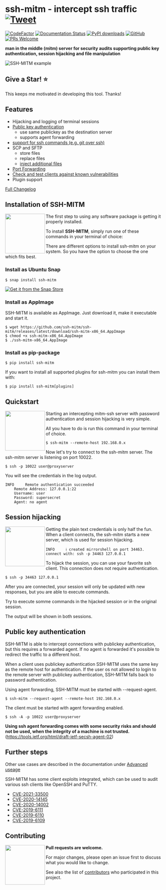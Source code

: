 # ssh-mitm - intercept ssh traffic [![Tweet](https://img.shields.io/twitter/url/http/shields.io.svg?style=social)](https://twitter.com/intent/tweet?text=ssh%20mitm%20server%20for%20security%20audits%20supporting%20public%20key%20authentication%2C%20session%20hijacking%20and%20file%20manipulation%20&url=https://github.com/ssh-mitm/ssh-mitms&via=SshMitm&hashtags=ssh,mitm,security,audit)

[![CodeFactor](https://www.codefactor.io/repository/github/ssh-mitm/ssh-mitm/badge)](https://www.codefactor.io/repository/github/ssh-mitm/ssh-mitm)
[![Documentation Status](https://readthedocs.org/projects/ssh-mitm/badge/?version=latest)](https://docs.ssh-mitm.at/?badge=latest)
[![PyPI downloads](https://pepy.tech/badge/ssh-mitm/month)](https://pepy.tech/project/ssh-mitm)
[![GitHub](https://img.shields.io/github/license/ssh-mitm/ssh-mitm?color=%23434ee6)](https://github.com/ssh-mitm/ssh-mitm/blob/master/LICENSE)
[![PRs Welcome](https://img.shields.io/badge/PRs-welcome-brightgreen.svg?style=flat-square)](http://makeapullrequest.com)


**man in the middle (mitm) server for security audits supporting public key authentication, session hijacking and file manipulation**

![SSH-MITM example](https://www.ssh-mitm.at/img/mitm-example.png)


## Give a Star! :star:
This keeps me motivated in developing this tool. Thanks!

## Features

* Hijacking and logging of terminal sessions
* [Public key authentication](https://docs.ssh-mitm.at/advanced-usage.html#public-key-authentication)
    * use same publickey as the destination server
    * supports agent forwarding
* [support for ssh commands (e.g. git over ssh)](https://docs.ssh-mitm.at/advanced-usage.html#debug-git-and-rsync)
* SCP and SFTP
    * store files
    * replace files
    * [inject additional files](https://docs.ssh-mitm.at/CVE-2019-6110.html)
* [Port Forwarding](https://docs.ssh-mitm.at/portforwarding.html)
* [Check and test clients against known vulnerabilities](https://docs.ssh-mitm.at/ssh_vulnerabilities.html)
* Plugin support

[Full Changelog](https://github.com/ssh-mitm/ssh-mitm/blob/master/CHANGELOG.md)

## Installation of SSH-MITM

<img src="https://www.ssh-mitm.at/assets/images/streamline-free/monitor-loading-progress.svg" align="left" width="128">

The first step to using any software package is getting it properly installed.

To install **SSH-MITM**, simply run one of these commands in your terminal of choice:

There are different options to install ssh-mitm on your system. So you have the option to choose the one which fits best.

### Install as Ubuntu Snap

    $ snap install ssh-mitm

<a href="https://snapcraft.io/ssh-mitm">
  <img alt="Get it from the Snap Store" src="https://snapcraft.io/static/images/badges/en/snap-store-black.svg" />
</a>

### Install as AppImage

SSH-MITM is available as AppImage. Just download it, make it executable and start it.

    $ wget https://github.com/ssh-mitm/ssh-mitm/releases/latest/download/ssh-mitm-x86_64.AppImage
    $ chmod +x ssh-mitm-x86_64.AppImage
    $ ./ssh-mitm-x86_64.AppImage


### Install as pip-package

    $ pip install ssh-mitm

If you want to install all supported plugins for ssh-mitm you can install them with:

    $ pip install ssh-mitm[plugins]

## Quickstart

<img src="https://www.ssh-mitm.at/assets/images/streamline-free/programmer-male.svg" align="left" width="128">

Starting an intercepting mitm-ssh server with password authentication and session hijacking is very simple.

All you have to do is run this command in your terminal of choice.

    $ ssh-mitm --remote-host 192.168.0.x

Now let's try to connect to the ssh-mitm server.
The ssh-mitm server is listening on port 10022.

    $ ssh -p 10022 user@proxyserver

You will see the credentials in the log output.

    INFO     Remote authentication succeeded
        Remote Address: 127.0.0.1:22
        Username: user
        Password: supersecret
        Agent: no agent


## Session hijacking

<img src="https://www.ssh-mitm.at/assets/images/streamline-free/customer-service-woman.svg" align="left" width="128">

Getting the plain text credentials is only half the fun.
When a client connects, the ssh-mitm starts a new server, which is used for session hijacking.

    INFO     ℹ created mirrorshell on port 34463. connect with: ssh -p 34463 127.0.0.1

To hijack the session, you can use your favorite ssh client. This connection does not require authentication.

    $ ssh -p 34463 127.0.0.1

After you are connected, your session will only be updated with new responses, but you are able to execute commands.

Try to execute somme commands in the hijacked session or in the original session.

The output will be shown in both sessions.

## Public key authentication

SSH-MITM is able to intercept connections with publickey authentication, but this requires a forwarded agent. If no agent is forwarded it's possible to redirect the traffic to a different host.

When a client uses publickey authentication SSH-MITM uses the same key as the remote host for authentication. If the user os not allowed to login to the remote server with publickey authentication, SSH-MITM falls back to password authentication.

Using agent forwarding, SSH-MITM must be started with --request-agent.

    $ ssh-mitm --request-agent --remote-host 192.168.0.x

The client must be started with agent forwarding enabled.

    $ ssh -A -p 10022 user@proxyserver

**Using ssh agent forwarding comes with some security risks and should not be used, when the integrity of a machine is not trusted.** (https://tools.ietf.org/html/draft-ietf-secsh-agent-02)


## Further steps

Other use cases are described in the documentation under [Advanced useage](https://docs.ssh-mitm.at/advanced-usage.html)

SSH-MITM has some client exploits integrated, which can be used to audit various ssh clients like OpenSSH and PuTTY.

* [CVE-2021-33500](https://docs.ssh-mitm.at/CVE-2021-33500.html)
* [CVE-2020-14145](https://docs.ssh-mitm.at/CVE-2020-14145.html)
* [CVE-2020-14002](https://docs.ssh-mitm.at/CVE-2020-14002.html)
* [CVE-2019-6111](https://docs.ssh-mitm.at/CVE-2019-6111.html)
* [CVE-2019-6110](https://docs.ssh-mitm.at/CVE-2019-6110.html)
* [CVE-2019-6109](https://docs.ssh-mitm.at/CVE-2019-6109.html)



## Contributing

<img src="https://www.ssh-mitm.at/assets/images/streamline-free/write-paper-ink.svg" align="left" width="128">

**Pull requests are welcome.**

For major changes, please open an issue first to discuss what you would like to change.

See also the list of [contributors](https://github.com/ssh-mitm/ssh-mitm/graphs/contributors) who participated in this project.
